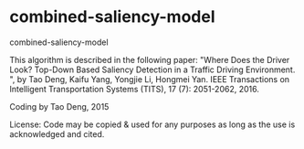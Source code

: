 # combined-saliency-model
combined-saliency-model

This algorithm is described in the following paper:
"Where Does the Driver Look? Top-Down Based Saliency Detection in a Traffic Driving Environment. ", by Tao Deng, Kaifu Yang, Yongjie Li, Hongmei Yan.
IEEE Transactions on Intelligent Transportation Systems (TITS), 17 (7): 2051-2062, 2016.

Coding by  Tao Deng, 2015

License: Code may be copied & used for any purposes as long as the use is acknowledged and cited.
